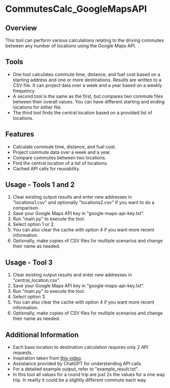 # CommutesCalc_GoogleMapsAPI

## Overview

This tool can perform various calculations relating to the driving commutes between any number of locations using the Google Maps API.

## Tools

- One tool calculates commute time, distance, and fuel cost  based on a starting address and one or more destinations. Results are written to a CSV file. It can project data over a week and a year based on a weekly frequency.
- A second tool is the same as the first, but compares two commute files between their overall values. You can have different starting and ending locations for either file.
- The third tool finds the central location based on a provided list of locations.

## Features

- Calculate commute time, distance, and fuel cost.
- Project commute data over a week and a year.
- Compare commutes between two locations.
- Find the central location of a list of locations.
- Cached API calls for reusability.

## Usage - Tools 1 and 2

1. Clear existing output results and enter new addresses in "locations1.csv" and optionally "locations2.csv" if you want to do a comparison.
2. Save your Google Maps API key in "google-maps-api-key.txt".
3. Run "main.py" to execute the tool.
4. Select option 1 or 2.
5. You can also clear the cache with option 4 if you want more recent information.
6. Optionally, make copies of CSV files for multiple scenarios and change their name as needed.

## Usage - Tool 3

1. Clear existing output results and enter new addresses in "central_location.csv".
2. Save your Google Maps API key in "google-maps-api-key.txt".
3. Run "main.py" to execute the tool.
4. Select option 3.
5. You can also clear the cache with option 4 if you want more recent information.
6. Optionally, make copies of CSV files for multiple scenarios and change their name as needed.

## Additional Information

- Each base location to destination calculation requires only 2 API requests.
- Inspiration taken from [this video](https://www.youtube.com/watch?v=yOXQAmYl0Aw).
- Assistance provided by ChatGPT for understanding API calls.
- For a detailed example output, refer to "example_result.txt".
- In this tool all values for a round trip are just 2x the values for a one way trip. In reality it could be a slightly different commute each way.
